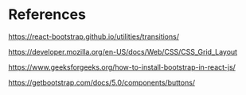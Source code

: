 # References

https://react-bootstrap.github.io/utilities/transitions/

https://developer.mozilla.org/en-US/docs/Web/CSS/CSS_Grid_Layout

https://www.geeksforgeeks.org/how-to-install-bootstrap-in-react-js/

https://getbootstrap.com/docs/5.0/components/buttons/

